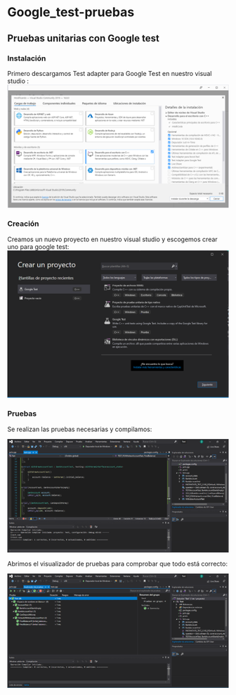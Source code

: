# Google_test-pruebas
  ## Pruebas unitarias con Google test<br/>
  ### Instalación
  Primero descargamos Test adapter para Google Test en nuestro visual studio :
  ![texto cualquiera por si no carga la imagen](https://github.com/JoseCcari/Google_test-pruebas/blob/main/Img/test1.PNG)
  ### Creación 
  Creamos un nuevo proyecto en nuestro visual studio y escogemos crear uno para google test:
  ![texto cualquiera por si no carga la imagen](https://github.com/JoseCcari/Google_test-pruebas/blob/main/Img/test2.PNG)  
  ### Pruebas 
  Se realizan las pruebas necesarias y compilamos: 
  
  ![texto cualquiera por si no carga la imagen](https://github.com/JoseCcari/Google_test-pruebas/blob/main/Img/test3.PNG)  
  
  Abrimos el visualizador de pruebas para comprobar que todo está correcto:  
  
  ![texto cualquiera por si no carga la imagen](https://github.com/JoseCcari/Google_test-pruebas/blob/main/Img/test4.PNG)  
 

  
